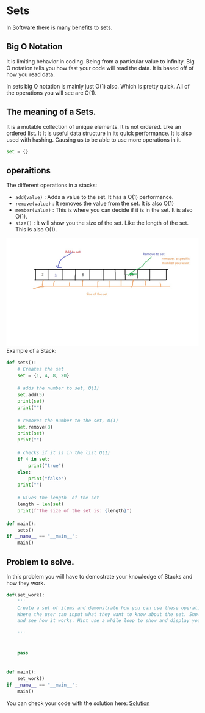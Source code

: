 # Sets

In Software there is many benefits to sets.

## Big O Notation

It is limiting behavior in coding. Being from a particular value to infinity. Big O notation tells you how fast your code will read the data. It is based off of how you read data. 

In sets big O notation is mainly just O(1) also. Which is pretty quick. All of the operations you will see are O(1).

## The meaning of a Sets.

It is a mutable collection of unique elements. It is not ordered. Like an ordered list. It It is useful data structure in its quick performance. 
It is also used with hashing. Causing us to be able to use more operations in it.

```python
set = {}
```
##  operaitions

The different operations in a stacks:

- `add(value)`  :  Adds a value to the set. It has a O(1) performance.
- `remove(value)` : It removes the value from the set. It is also O(1)
- `member(value)` : This is where you can decide if it is in the set. It is also O(1).
- `size()` : It will show you the size of the set. Like the length of the set. This is also O(1).

![This is an image](/Sets.jpg)
Example of a Stack:

```python
def sets():
    # Creates the set
    set = {1, 4, 8, 20}
    
    # adds the number to set, O(1)
    set.add(5)
    print(set)
    print("")
    
    # removes the number to the set, O(1)
    set.remove(8)
    print(set)
    print("")

    # checks if it is in the list O(1)
    if 4 in set:
        print("true")
    else: 
        print("false")
    print("")

    # Gives the length  of the set
    length = len(set)
    print(f"The size of the set is: {length}")

def main():
    sets()
if __name__ == "__main__":
    main()
```

## Problem to solve.

In this problem you will have to demostrate your knowledge of Stacks and how they work.

```python
def(set_work):
    '''
    Create a set of items and demonstrate how you can use these operations to create a menu system.
    Where the user can input what they want to know about the set. Show that you can manipulate the set
    and see how it works. Hint use a while loop to show and display your menu. 
    
    '''


    pass


def main():
    set_work()
if __name__ == "__main__":
    main()

```


You can check your code with the solution here: [Solution](sets.py)
